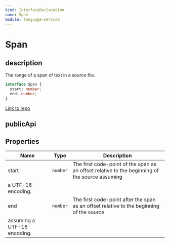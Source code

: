 ```yaml
---
kind: InterfaceDeclaration
name: Span
module: language-service
---
```


# Span

## description

The range of a span of text in a source file.

```ts
interface Span {
  start: number;
  end: number;
}
```

[Link to repo](https://github.com/timdeschryver/angular/blob/master/packages/language-service/src/symbols.ts#L18-L30)

## publicApi

## Properties

| Name                        | Type     | Description                                                                                    |
| --------------------------- | -------- | ---------------------------------------------------------------------------------------------- |
| start                       | `number` | The first code-point of the span as an offset relative to the beginning of the source assuming |
| a UTF-16 encoding.          |
| end                         | `number` | The first code-point after the span as an offset relative to the beginning of the source       |
| assuming a UTF-16 encoding. |

